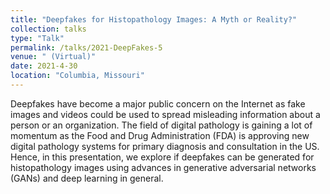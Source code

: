 ```yaml
---
title: "Deepfakes for Histopathology Images: A Myth or Reality?"
collection: talks
type: "Talk"
permalink: /talks/2021-DeepFakes-5
venue: " (Virtual)"
date: 2021-4-30
location: "Columbia, Missouri"
---
```


Deepfakes have become a major public concern on the Internet as fake images and videos could be used to spread misleading information about a person or an organization. The field of digital pathology is gaining a lot of momentum as the Food and Drug Administration (FDA) is approving new digital pathology systems for primary diagnosis and consultation in the US. Hence, in this presentation, we explore if deepfakes can be generated for histopathology images using advances in generative adversarial networks (GANs) and deep learning in general. 
